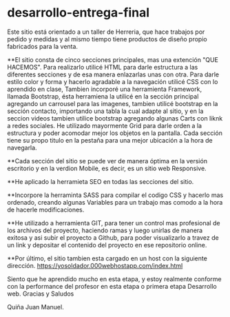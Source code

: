 # desarrollo-entrega-final
Este sitio está orientado a un taller de Herreria, que hace trabajos por pedido y medidas y al mismo tiempo tiene productos de diseño propio
fabricados para la venta.

**El sitio consta de cinco secciones principales, mas una extención "QUE HACEMOS".
 Para realizarlo utilicé HTML para darle estructura a las diferentes secciones y de esa manera enlazarlas unas con otra.
 Para darle estilo color y forma y hacerlo agradable a la navegación utilicé CSS con lo aprendido en clase,
 Tambien incorporé una herramienta Framework, llamada Bootstrap, ésta herramiena la utilicé en la sección principal agregando un carrousel
 para las imagenes, tambien utilicé bootstrap en la sección contacto, importando una tabla la cual adapte al sitio, y en la seccion videos 
 tambien utilice bootstrap agregando algunas Carts con liknk a redes sociales.
 He utilizado mayormente Grid para darle orden a la estructura y poder acomodar mejor los objetos en la pantalla.
 Cada sección tiene su propo titulo en la pestaña para una mejor ubicación a la hora de navegarla.
 
 **Cada sección del sitio se puede ver de manera óptima en la versión escritorio y en la verdion Mobile, es decir, es un sitio web Responsive.
 
 **He aplicado la herramieta SEO en todas las secciones del sitio.
 
 **Incorpore la herraminta SASS para compilar el codigo CSS y hacerlo mas ordenado, creando algunas Variables para un trabajo mas comodo a la hora
   de hacerle modificaciones.
 
 **He utilizado a herramienta GIT, para tener un control mas profesional de los archivos del proyecto, haciendo ramas y luego unirlas de manera exitosa
   y asi subir el proyecto  a Github, para poder visualizarlo a travez de un link y depositar el contenido del proyecto en ese repositorio online.
   
 **Por último, el sitio tambien esta cargado en un host con la siguiente dirección. https://yosoldador.000webhostapp.com/index.html
 
 Siento que he aprendido mucho en esta etapa, y estoy realmente conforme con la performance del profesor en esta etapa o primera etapa
 Desarrollo web.
 Gracias y Saludos
 
 Quiña Juan Manuel.
 
 
  
   
 
 
